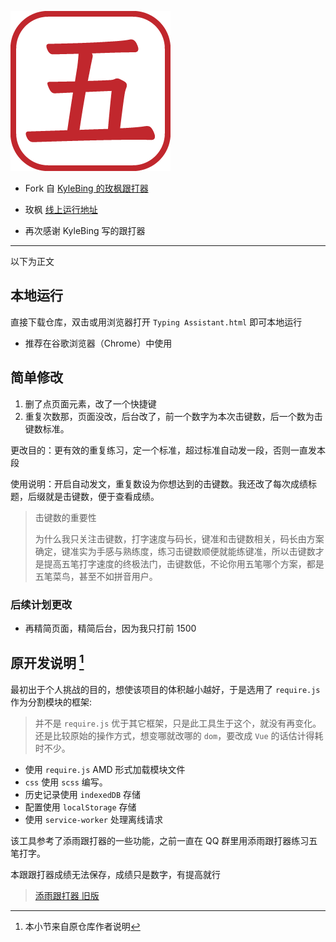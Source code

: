 ![five_stroke](./img/wu_red.png)

- Fork 自 [KyleBing 的玫枫跟打器](https://github.com/KyleBing/typepad)
- 玫枫 [线上运行地址](http://kylebing.cn/tools/typepad/)

- 再次感谢 KyleBing 写的跟打器

***

以下为正文

## 本地运行

直接下载仓库，双击或用浏览器打开 `Typing Assistant.html` 即可本地运行

- 推荐在谷歌浏览器（Chrome）中使用

## 简单修改

1. 删了点页面元素，改了一个快捷键
2. 重复次数那，页面没改，后台改了，前一个数字为本次击键数，后一个数为击键数标准。

更改目的：更有效的重复练习，定一个标准，超过标准自动发一段，否则一直发本段

使用说明：开启自动发文，重复数设为你想达到的击键数。我还改了每次成绩标题，后缀就是击键数，便于查看成绩。

> 击键数的重要性
>
> 为什么我只关注击键数，打字速度与码长，键准和击键数相关，码长由方案确定，键准实为手感与熟练度，练习击键数顺便就能练键准，所以击键数才是提高五笔打字速度的终极法门，击键数低，不论你用五笔哪个方案，都是五笔菜鸟，甚至不如拼音用户。

### 后续计划更改

- 再精简页面，精简后台，因为我只打前 1500



## 原开发说明 [^1]

最初出于个人挑战的目的，想使该项目的体积越小越好，于是选用了 `require.js` 作为分割模块的框架:
> 并不是 `require.js` 优于其它框架，只是此工具生于这个，就没有再变化。
> 还是比较原始的操作方式，想变哪就改哪的 `dom`，要改成 `Vue` 的话估计得耗时不少。

- 使用 `require.js` AMD 形式加载模块文件
- `css` 使用 `scss` 编写。
- 历史记录使用 `indexedDB` 存储
- 配置使用 `localStorage` 存储
- 使用 `service-worker` 处理离线请求

该工具参考了添雨跟打器的一些功能，之前一直在 QQ 群里用添雨跟打器练习五笔打字。

本跟跟打器成绩无法保存，成绩只是数字，有提高就行

> [添雨跟打器 旧版](https://github.com/taliove/tygdq)



[^1]: 本小节来自原仓库作者说明

